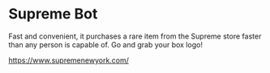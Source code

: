 # Supreme Bot

Fast and convenient, it purchases a rare item from the Supreme store faster than any person is capable of. Go and grab your box logo!

https://www.supremenewyork.com/
